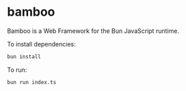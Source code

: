 # bamboo

Bamboo is a Web Framework for the Bun JavaScript runtime.

To install dependencies:

```bash
bun install
```

To run:

```bash
bun run index.ts
```
